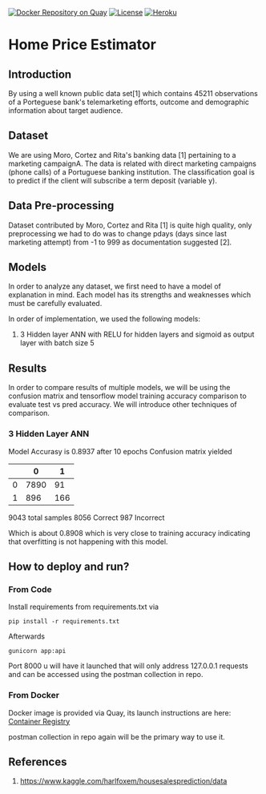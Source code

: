 [![Docker Repository on Quay](https://quay.io/repository/wehouse/purchase-or-not/status "Docker Repository on Quay")](https://quay.io/repository/wehouse/purchase-or-not)
[![License](https://img.shields.io/badge/License-Apache%202.0-blue.svg)](https://opensource.org/licenses/Apache-2.0)
[![Heroku](http://heroku-badge.herokuapp.com/?app=wehouse-home-price-estimator&root=multiple-linear&style=flat&svg=1)](https://wehouse-home-price-estimator.herokuapp.com/multiple-linear)

# Home Price Estimator

## Introduction
By using a well known public data set[1] which contains 45211 observations of a Porteguese bank's telemarketing efforts, 
outcome and demographic information about target audience.

## Dataset
We are using Moro, Cortez and Rita's banking data [1] pertaining to a marketing campaignA. The data is related with direct
marketing campaigns (phone calls) of a Portuguese banking institution. The classification goal is to predict
if the client will subscribe a term deposit (variable y).

## Data Pre-processing
Dataset contributed by Moro, Cortez and Rita [1] is quite high quality, only preprocessing we had to do was to change 
pdays (days since last marketing attempt) from -1 to 999 as documentation suggested [2]. 

## Models
In order to analyze any dataset, we first need to have a model of explanation in mind. Each model has its strengths and
weaknesses which must be carefully evaluated.

In order of implementation, we used the following models:
1. 3 Hidden layer ANN with RELU for hidden layers and sigmoid as output layer with batch size 5

## Results
In order to compare results of multiple models, we will be using the confusion matrix and tensorflow model training accuracy
comparison to evaluate test vs pred accuracy. We will introduce other techniques of comparison.

### 3 Hidden Layer ANN
Model Accurasy is 0.8937 after 10 epochs
Confusion matrix yielded

|   	| 0  	| 1  	|
|---	|---	|---	|
| 0  	| 7890  	| 91  	|
| 1  	| 896  	| 166  	|

9043 total samples
8056 Correct
987 Incorrect

Which is about 0.8908 which is very close to training accuracy indicating that overfitting is not happening with this
model.

## How to deploy and run?
### From Code
Install requirements from requirements.txt via 
```
pip install -r requirements.txt
```
Afterwards
```
gunicorn app:api
```
Port 8000 u will have it launched that will only address 127.0.0.1 requests and can be accessed using the postman collection in repo.

### From Docker
Docker image is provided via Quay, its launch instructions are here:
[Container Registry](https://quay.io/repository/wehouse/purchase-or-not)

postman collection in repo again will be the primary way to use it.

## References
1. https://www.kaggle.com/harlfoxem/housesalesprediction/data